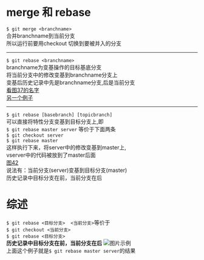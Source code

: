 # merge 和 rebase  

`$ git merge <branchname>`  
合并branchname到当前分支  
所以运行前要用checkout 切换到要被并入的分支   
***
`$ git rebase <branchname>`  
branchname为变基操作的目标基底分支  
将当前分支中的修改变基到branchname分支上  
变基后历史记录中先是branchname分支,后是当前分支  
[看图37的名字](https://git-scm.com/book/zh/v2/Git-%E5%88%86%E6%94%AF-%E5%8F%98%E5%9F%BA)  
[另一个例子](https://www.jianshu.com/p/f23f72251abc)
___
`$ git rebase [basebranch] [topicbranch]`  
可以直接将特性分支变基到目标分支上,即  
`$ git rebase master server` 等价于下面两条   
`$ git checkout server`  
`$ git rebase master`  
这样执行下来，将server中的修改变基到master上,  
vserver中的代码被放到了master后面  
[图42](https://git-scm.com/book/zh/v2/Git-%E5%88%86%E6%94%AF-%E5%8F%98%E5%9F%BA#rrbdiag_h)  
说法有：当前分支(server)变基到目标分支(master)  
历史记录中目标分支在前，当前分支在后  

# 综述  
`$ git rebase <目标分支>  <当前分支>`等价于  
`$ git checkout <当前分支>`  
`$ git rebase <目标分支>`  
**历史记录中目标分支在前，当前分支在后**
![图片示例](https://git-scm.com/book/en/v2/images/interesting-rebase-4.png)  
上面这个例子就是`$ git rebase master server`的结果
       